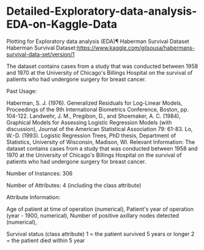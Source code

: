 # Detailed-Exploratory-data-analysis-EDA-on-Kaggle-Data


Plotting for Exploratory data analysis (EDA)¶
Haberman Survival Dataset
Haberman Survival Dataset:https://www.kaggle.com/gilsousa/habermans-survival-data-set/version/1

The dataset contains cases from a study that was conducted between 1958 and 1970 at the University of Chicago's Billings Hospital on the survival of patients who had undergone surgery for breast cancer.

Past Usage:

Haberman, S. J. (1976). Generalized Residuals for Log-Linear Models, Proceedings of the 9th International Biometrics Conference, Boston, pp. 104-122. Landwehr, J. M., Pregibon, D., and Shoemaker, A. C. (1984), Graphical Models for Assessing Logistic Regression Models (with discussion), Journal of the American Statistical Association 79: 61-83. Lo, W.-D. (1993). Logistic Regression Trees, PhD thesis, Department of Statistics, University of Wisconsin, Madison, WI. Relevant Information: The dataset contains cases from a study that was conducted between 1958 and 1970 at the University of Chicago's Billings Hospital on the survival of patients who had undergone surgery for breast cancer.

Number of Instances: 306

Number of Attributes: 4 (including the class attribute)

Attribute Information:

Age of patient at time of operation (numerical), Patient's year of operation (year - 1900, numerical), Number of positive axillary nodes detected (numerical),

Survival status (class attribute) 1 = the patient survived 5 years or longer 2 = the patient died within 5 year
